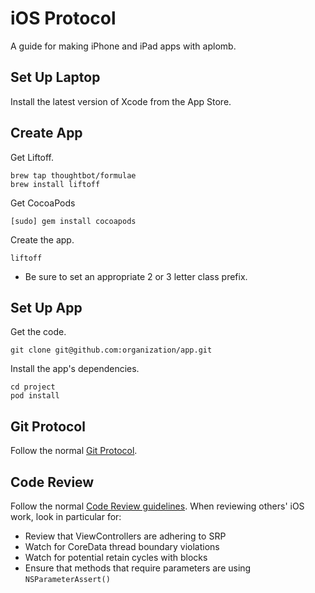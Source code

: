 iOS Protocol
============

A guide for making iPhone and iPad apps with aplomb.

Set Up Laptop
-------------

Install the latest version of Xcode from the App Store.

Create App
----------

Get Liftoff.

    brew tap thoughtbot/formulae
    brew install liftoff

Get CocoaPods

    [sudo] gem install cocoapods

Create the app.

    liftoff

* Be sure to set an appropriate 2 or 3 letter class prefix.

Set Up App
----------

Get the code.

    git clone git@github.com:organization/app.git

Install the app's dependencies.

    cd project
    pod install

Git Protocol
------------

Follow the normal [Git Protocol](/protocol/git).

Code Review
-----------

Follow the normal [Code Review guidelines](/code-review). When reviewing
others' iOS work, look in particular for:

* Review that ViewControllers are adhering to SRP
* Watch for CoreData thread boundary violations
* Watch for potential retain cycles with blocks
* Ensure that methods that require parameters are using `NSParameterAssert()`
